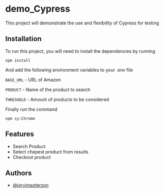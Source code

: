 # demo_Cypress

This project will demonstrate the use and flexibility of Cypress for testing

## Installation

To run this project, you will need to install the dependencies by running

`npm install`

And add the following environment variables to your .env file

`BASE_URL` - URL of Amazon

`PRODUCT` - Name of the product to search

`THRESHOLD` - Amount of products to be considered

Finally run the command

`npm cy:Chrome`

## Features

- Search Product
- Select chepest product from results
- Checkout product

## Authors

- [@joryimazterzon](https://github.com/joryimazterzon)
